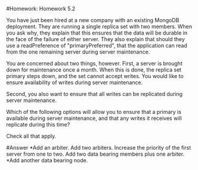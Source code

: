 #Homework: Homework 5.2

You have just been hired at a new company with an existing MongoDB deployment. They are running a single replica set with two members. When you ask why, they explain that this ensures that the data will be durable in the face of the failure of either server. They also explain that should they use a readPreference of "primaryPreferred", that the application can read from the one remaining server during server maintenance.

You are concerned about two things, however. First, a server is brought down for maintenance once a month. When this is done, the replica set primary steps down, and the set cannot accept writes. You would like to ensure availability of writes during server maintenance.

Second, you also want to ensure that all writes can be replicated during server maintenance.

Which of the following options will allow you to ensure that a primary is available during server maintenance, and that any writes it receives will replicate during this time?

Check all that apply.

#Answer 
*Add an arbiter.
Add two arbiters.
Increase the priority of the first server from one to two.
Add two data bearing members plus one arbiter.
*Add another data bearing node.
